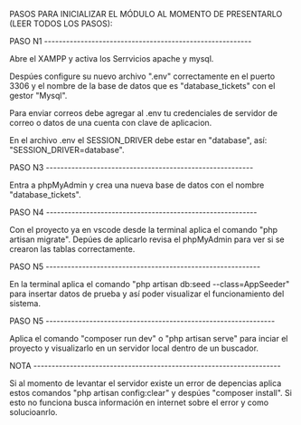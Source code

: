PASOS PARA INICIALIZAR EL MÓDULO AL MOMENTO DE PRESENTARLO (LEER TODOS LOS PASOS):

PASO N1 ---------------------------------------------------------

Abre el XAMPP y activa los Serrvicios apache y mysql.

Despúes configure su nuevo archivo ".env" correctamente en el puerto 3306 y el nombre de la base de datos que es "database_tickets" con el gestor "Mysql".

Para enviar correos debe agregar al .env tu credenciales de servidor de correo o datos de una cuenta con clave de aplicacion.

En el archivo .env el SESSION_DRIVER debe estar en "database", así: "SESSION_DRIVER=database".

<!-- PASO N2 ---------------------------------------------------------

Configure la variable de entorno DB_MYSQLDUMP_PATH con la direccion de sus archivos bin de mysql

Ejemplo: DB_MYSQLDUMP_PATH='C:\Program Files\MySQL\MySQL Server 8.3\bin'

Esto es necesario para poder realizar el respaldo de la base de datos -->

PASO N3 ---------------------------------------------------------

Entra a phpMyAdmin y crea una nueva base de datos con el nombre "database_tickets".

PASO N4 ----------------------------------------------------------

Con el proyecto ya en vscode desde la terminal aplica el comando "php artisan migrate". Depúes de aplicarlo revisa el phpMyAdmin para ver si se crearon las tablas correctamente.

PASO N5 -----------------------------------------------------------

En la terminal aplica el comando "php artisan db:seed --class=AppSeeder" para insertar datos de prueba y así poder visualizar el funcionamiento del sistema.

PASO N5 ---------------------------------------------------------------

Aplica el comando "composer run dev" o "php artisan serve" para inciar el proyecto y visualizarlo en un servidor local dentro de un buscador.

NOTA --------------------------------------------------------------------

Si al momento de levantar el servidor existe un error de depencias aplica estos comandos "php artisan config:clear" y despúes "composer install". Si esto no funciona busca información en internet sobre el error y como solucioanrlo.